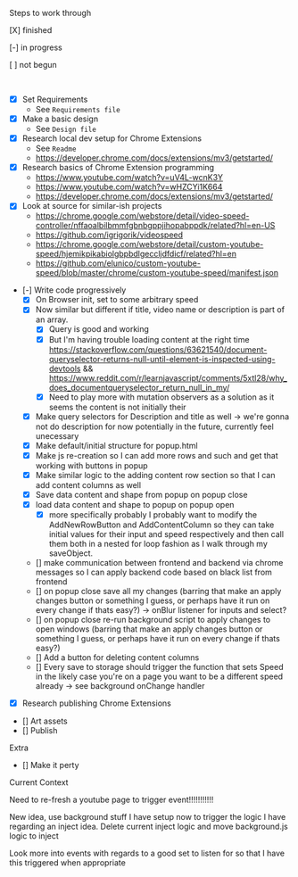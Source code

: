 Steps to work through

[X] finished

[-] in progress

[ ] not begun

<br/>

- [X] Set Requirements
    - See `Requirements file`
- [X] Make a basic design
    - See `Design file`
- [X] Research local dev setup for Chrome Extensions
    - See `Readme`
    - https://developer.chrome.com/docs/extensions/mv3/getstarted/
- [X] Research basics of Chrome Extension programming
    - https://www.youtube.com/watch?v=uV4L-wcnK3Y
    - https://www.youtube.com/watch?v=wHZCYi1K664
    - https://developer.chrome.com/docs/extensions/mv3/getstarted/
- [X] Look at source for similar-ish projects
    - https://chrome.google.com/webstore/detail/video-speed-controller/nffaoalbilbmmfgbnbgppjihopabppdk/related?hl=en-US
    - https://github.com/igrigorik/videospeed
    - https://chrome.google.com/webstore/detail/custom-youtube-speed/hjemikpikabiolgbpbdlgeccljdfdicf/related?hl=en
    - https://github.com/elunico/custom-youtube-speed/blob/master/chrome/custom-youtube-speed/manifest.json
- [-] Write code progressively
    - [X] On Browser init, set to some arbitrary speed 
    - [X] Now similar but different if title, video name or description is part of an array. 
        - [X] Query is good and working 
        - [X] But I'm having trouble loading content at the right time https://stackoverflow.com/questions/63621540/document-queryselector-returns-null-until-element-is-inspected-using-devtools && https://www.reddit.com/r/learnjavascript/comments/5xtl28/why_does_documentqueryselector_return_null_in_my/
        - [X] Need to play more with mutation observers as a solution as it seems the content is not initially their
    - [X] Make query selectors for Description and title as well -> we're gonna not do description for now potentially in the future, currently feel unecessary
    - [X] Make default/initial structure for popup.html
    - [X] Make js re-creation so I can add more rows and such and get that working with buttons in popup
    - [X] Make similar logic to the adding content row section so that I can add content columns as well
    - [X] Save data content and shape from popup on popup close 
    - [X] load data content and shape to popup on popup open 
        - [X] more specifically probably I probably want to modify the AddNewRowButton and AddContentColumn so they can take initial values for their input and speed respectively and then call them both in a nested for loop fashion as I walk through my saveObject.
    - [] make communication between frontend and backend via chrome messages so I can apply backend code based on black list from frontend
    - [] on popup close save all my changes (barring that make an apply changes button or something I guess, or perhaps have it run on every change if thats easy?) -> onBlur listener for inputs and select?
    - [] on popup close re-run background script to apply changes to open windows (barring that make an apply changes button or something I guess, or perhaps have it run on every change if thats easy?)
    - [] Add a button for deleting content columns
    - [] Every save to storage should trigger the function that sets Speed in the likely case you're on a page you want to be a different speed already -> see background onChange handler
- [X] Research publishing Chrome Extensions 
- [] Art assets
- [] Publish

Extra
- [] Make it perty 



Current Context

Need to re-fresh a youtube page to trigger event!!!!!!!!!!!

New idea, use background stuff I have setup now to trigger the logic I have regarding an inject idea. Delete current inject logic and move background.js logic to inject

Look more into events with regards to a good set to listen for so that I have this triggered when appropriate